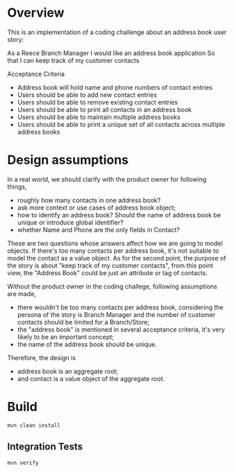 # Overview
This is an implementation of a coding challenge about an address book user story: 

As a Reece Branch Manager 
I would like an address book application
So that I can keep track of my customer contacts

Acceptance Criteria

* Address book will hold name and phone numbers of contact entries
* Users should be able to add new contact entries
* Users should be able to remove existing contact entries
* Users should be able to print all contacts in an address book
* Users should be able to maintain multiple address books
* Users should be able to print a unique set of all contacts across multiple address books

# Design assumptions
In a real world, we should clarify with the product owner for following things,
* roughly how many contacts in one address book?
* ask more context or use cases of address book object;
* how to identify an address book? Should the name of address book be unique or introduce global identifier?
* whether Name and Phone are the only fields in Contact?

These are two questions whose answers affect how we are going to model objects. If there's too many contacts per address book, it's not suitable to model the contact as a value object. As for the second point, the purpose of the story is about "keep track of my customer contacts", from this point view, the "Address Book" could be just an attribute or tag of contacts. 

Without the product owner in the coding challege, following assumptions are made,
* there wouldn't be too many contacts per address book, considering the persona of the story is Branch Manager and the number of customer contacts should be limited for a Branch/Store;
* the "address book" is mentioned in several acceptance criteria, it's very likely to be an important concept;
* the name of the address book should be unique.

Therefore, the design is

* address book is an aggregate root;
* and contact is a value object of the aggregate root.

# Build
```
mvn clean install
```
## Integration Tests
```
mvn verify
```
